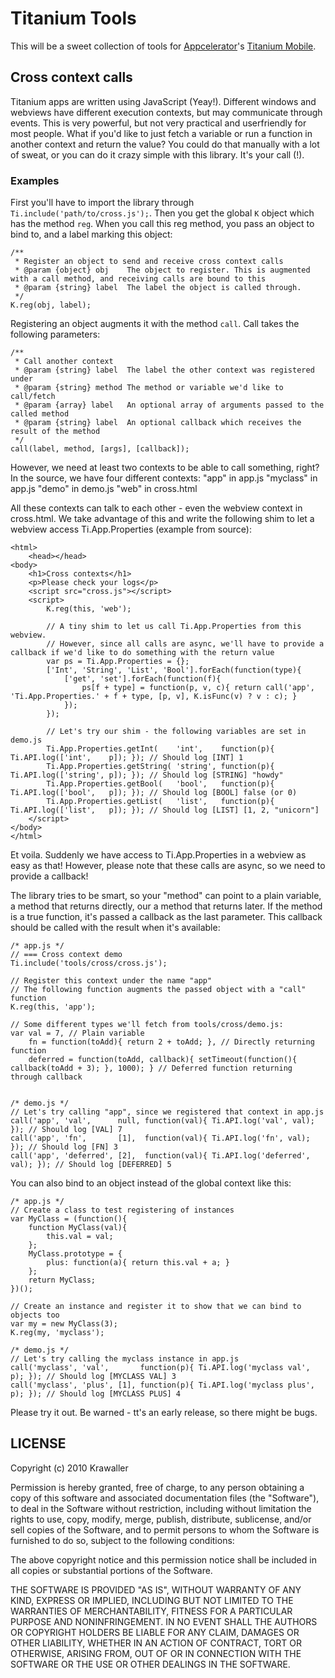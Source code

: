 # Titanium Tools

  This will be a sweet collection of tools for [Appcelerator](http://www.appcelerator.com)'s [Titanium Mobile](http://github.com/appcelerator/titanium_mobile).

## Cross context calls
  Titanium apps are written using JavaScript (Yeay!). Different windows and webviews have different execution contexts, but may communicate through events. This is very powerful, but not very practical and userfriendly for most people. What if you'd like to just fetch a variable or run a function in another context and return the value? You could do that manually with a lot of sweat, or you can do it crazy simple with this library. It's your call (!).

### Examples
  First you'll have to import the library through `Ti.include('path/to/cross.js');`.
Then you get the global `K` object which has the method `reg`. When you call this reg method, you pass an object to bind to, and a label marking this object:
    
	/**
	 * Register an object to send and receive cross context calls
	 * @param {object} obj    The object to register. This is augmented with a call method, and receiving calls are bound to this
	 * @param {string} label  The label the object is called through.
	 */
    K.reg(obj, label);

Registering an object augments it with the method `call`. Call takes the following parameters:

    /**
     * Call another context
     * @param {string} label  The label the other context was registered under
     * @param {string} method The method or variable we'd like to call/fetch
     * @param {array} label   An optional array of arguments passed to the called method
     * @param {string} label  An optional callback which receives the result of the method
     */
	call(label, method, [args], [callback]);
	
However, we need at least two contexts to be able to call something, right?
In the source, we have four different contexts:
"app"     in app.js
"myclass" in app.js
"demo"    in demo.js
"web"     in cross.html

All these contexts can talk to each other - even the webview context in cross.html.
We take advantage of this and write the following shim to let a webview access Ti.App.Properties (example from source):

	<html>
		<head></head>
	<body>
		<h1>Cross contexts</h1>
		<p>Please check your logs</p>
		<script src="cross.js"></script>
		<script>
			K.reg(this, 'web');

			// A tiny shim to let us call Ti.App.Properties from this webview.
			// However, since all calls are async, we'll have to provide a callback if we'd like to do something with the return value
			var ps = Ti.App.Properties = {};
			['Int', 'String', 'List', 'Bool'].forEach(function(type){
				['get', 'set'].forEach(function(f){
					ps[f + type] = function(p, v, c){ return call('app', 'Ti.App.Properties.' + f + type, [p, v], K.isFunc(v) ? v : c); }
				});
			});
			
			// Let's try our shim - the following variables are set in demo.js
			Ti.App.Properties.getInt(    'int',    function(p){ Ti.API.log(['int',    p]); }); // Should log [INT] 1
			Ti.App.Properties.getString( 'string', function(p){ Ti.API.log(['string', p]); }); // Should log [STRING] "howdy"
			Ti.App.Properties.getBool(   'bool',   function(p){ Ti.API.log(['bool',   p]); }); // Should log [BOOL] false (or 0)
			Ti.App.Properties.getList(   'list',   function(p){ Ti.API.log(['list',   p]); }); // Should log [LIST] [1, 2, "unicorn"]
		</script>
	</body>
	</html>

Et voila. Suddenly we have access to Ti.App.Properties in a webview as easy as that! However, please note that these calls are async, so we need to provide a callback!

The library tries to be smart, so your "method" can point to a plain variable, a method that returns directly, our a method that returns later. If the method is a true function, it's passed a callback as the last parameter. This callback should be called with the result when it's available:

	/* app.js */
	// === Cross context demo
	Ti.include('tools/cross/cross.js');

	// Register this context under the name "app"
	// The following function augments the passed object with a "call" function
	K.reg(this, 'app');

	// Some different types we'll fetch from tools/cross/demo.js:
	var val = 7, // Plain variable
		fn = function(toAdd){ return 2 + toAdd; }, // Directly returning function
		deferred = function(toAdd, callback){ setTimeout(function(){ callback(toAdd + 3); }, 1000); } // Deferred function returning through callback
		
		
	/* demo.js */
	// Let's try calling "app", since we registered that context in app.js
	call('app', 'val',      null, function(val){ Ti.API.log('val', val);      }); // Should log [VAL] 7
	call('app', 'fn',       [1],  function(val){ Ti.API.log('fn', val);       }); // Should log [FN] 3
	call('app', 'deferred', [2],  function(val){ Ti.API.log('deferred', val); }); // Should log [DEFERRED] 5

You can also bind to an object instead of the global context like this:

	/* app.js */
	// Create a class to test registering of instances
	var MyClass = (function(){
		function MyClass(val){
			this.val = val;
		};
		MyClass.prototype = {
			plus: function(a){ return this.val + a; }
		};
		return MyClass;
	})();

	// Create an instance and register it to show that we can bind to objects too
	var my = new MyClass(3);
	K.reg(my, 'myclass');
	
	/* demo.js */
	// Let's try calling the myclass instance in app.js
	call('myclass', 'val',       function(p){ Ti.API.log('myclass val', p); }); // Should log [MYCLASS VAL] 3
	call('myclass', 'plus', [1], function(p){ Ti.API.log('myclass plus',  p); }); // Should log [MYCLASS PLUS] 4
	
Please try it out. Be warned - tt's an early release, so there might be bugs.


LICENSE
---

Copyright (c) 2010 Krawaller

Permission is hereby granted, free of charge, to any person obtaining
a copy of this software and associated documentation files (the
"Software"), to deal in the Software without restriction, including
without limitation the rights to use, copy, modify, merge, publish,
distribute, sublicense, and/or sell copies of the Software, and to
permit persons to whom the Software is furnished to do so, subject to
the following conditions:

The above copyright notice and this permission notice shall be included
in all copies or substantial portions of the Software.

THE SOFTWARE IS PROVIDED "AS IS", WITHOUT WARRANTY OF ANY KIND,
EXPRESS OR IMPLIED, INCLUDING BUT NOT LIMITED TO THE WARRANTIES OF
MERCHANTABILITY, FITNESS FOR A PARTICULAR PURPOSE AND NONINFRINGEMENT.
IN NO EVENT SHALL THE AUTHORS OR COPYRIGHT HOLDERS BE LIABLE FOR ANY
CLAIM, DAMAGES OR OTHER LIABILITY, WHETHER IN AN ACTION OF CONTRACT,
TORT OR OTHERWISE, ARISING FROM, OUT OF OR IN CONNECTION WITH THE
SOFTWARE OR THE USE OR OTHER DEALINGS IN THE SOFTWARE.
